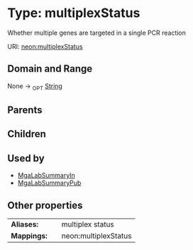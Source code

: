 
# Type: multiplexStatus


Whether multiple genes are targeted in a single PCR reaction

URI: [neon:multiplexStatus](https://data.neonscience.org/multiplexStatus)


## Domain and Range

None ->  <sub>OPT</sub> [String](types/String.md)

## Parents


## Children


## Used by

 * [MgaLabSummaryIn](MgaLabSummaryIn.md)
 * [MgaLabSummaryPub](MgaLabSummaryPub.md)

## Other properties

|  |  |  |
| --- | --- | --- |
| **Aliases:** | | multiplex status |
| **Mappings:** | | neon:multiplexStatus |

